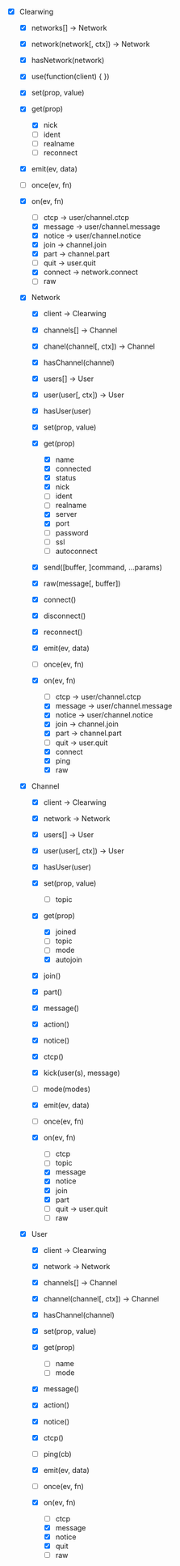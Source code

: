 - [x] Clearwing
  - [x] networks[] -> Network
  - [x] network(network[, ctx]) -> Network
  - [x] hasNetwork(network)

  - [x] use(function(client) { })

  - [x] set(prop, value)
  - [x] get(prop)
    - [x] nick
    - [ ] ident
    - [ ] realname
    - [ ] reconnect

  - [x] emit(ev, data)
  - [ ] once(ev, fn)
  - [x] on(ev, fn)
    - [ ] ctcp -> user/channel.ctcp
    - [x] message -> user/channel.message
    - [x] notice -> user/channel.notice
    - [x] join -> channel.join
    - [x] part -> channel.part
    - [ ] quit -> user.quit
    - [x] connect -> network.connect
    - [ ] raw

  - [x] Network
    - [x] client -> Clearwing

    - [x] channels[] -> Channel
    - [x] chanel(channel[, ctx]) -> Channel
    - [x] hasChannel(channel)

    - [x] users[] -> User
    - [x] user(user[, ctx]) -> User
    - [x] hasUser(user)

    - [x] set(prop, value)
    - [x] get(prop)
      - [x] name
      - [x] connected
      - [x] status
      - [x] nick
      - [ ] ident
      - [ ] realname
      - [x] server
      - [x] port
      - [ ] password
      - [ ] ssl
      - [ ] autoconnect

    - [x] send([buffer, ]command, ...params)
    - [x] raw(message[, buffer])

    - [x] connect()
    - [x] disconnect()
    - [x] reconnect()

    - [x] emit(ev, data)
    - [ ] once(ev, fn)
    - [x] on(ev, fn)
      - [ ] ctcp -> user/channel.ctcp
      - [x] message -> user/channel.message
      - [x] notice -> user/channel.notice
      - [x] join -> channel.join
      - [x] part -> channel.part
      - [ ] quit -> user.quit
      - [x] connect
      - [x] ping
      - [x] raw

  - [x] Channel
    - [x] client -> Clearwing

    - [x] network -> Network

    - [x] users[] -> User
    - [x] user(user[, ctx]) -> User
    - [x] hasUser(user)

    - [x] set(prop, value)
      - [ ] topic
    - [x] get(prop)
      - [x] joined
      - [ ] topic
      - [ ] mode
      - [x] autojoin

    - [x] join()
    - [x] part()
    - [x] message()
    - [x] action()
    - [x] notice()
    - [x] ctcp()
    - [x] kick(user(s), message)
    - [ ] mode(modes)

    - [x] emit(ev, data)
    - [ ] once(ev, fn)
    - [x] on(ev, fn)
      - [ ] ctcp
      - [ ] topic
      - [x] message
      - [x] notice
      - [x] join
      - [x] part
      - [ ] quit -> user.quit
      - [ ] raw

  - [x] User
    - [x] client -> Clearwing

    - [x] network -> Network

    - [x] channels[] -> Channel
    - [x] channel(channel[, ctx]) -> Channel
    - [x] hasChannel(channel)

    - [x] set(prop, value)
    - [x] get(prop)
      - [ ] name
      - [ ] mode

    - [x] message()
    - [x] action()
    - [x] notice()
    - [x] ctcp()
    - [ ] ping(cb)

    - [x] emit(ev, data)
    - [ ] once(ev, fn)
    - [x] on(ev, fn)
      - [ ] ctcp
      - [x] message
      - [x] notice
      - [x] quit
      - [ ] raw
